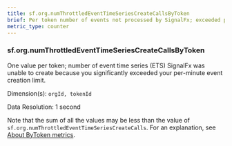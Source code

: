 ```yaml
---
title: sf.org.numThrottledEventTimeSeriesCreateCallsByToken
brief: Per token number of events not processed by SignalFx; exceeded per-minute event creation limit
metric_type: counter
---
```

### sf.org.numThrottledEventTimeSeriesCreateCallsByToken

One value per token; number of event time series (ETS) SignalFx was unable to create because you significantly exceeded your per-minute event creation limit.

Dimension(s): `orgId, tokenId`

Data Resolution: 1 second

Note that the sum of all the values may be less than the value of `sf.org.numThrottledEventTimeSeriesCreateCalls`. For an explanation, see [About ByToken metrics](../readme.md#about-bytoken-metrics).

